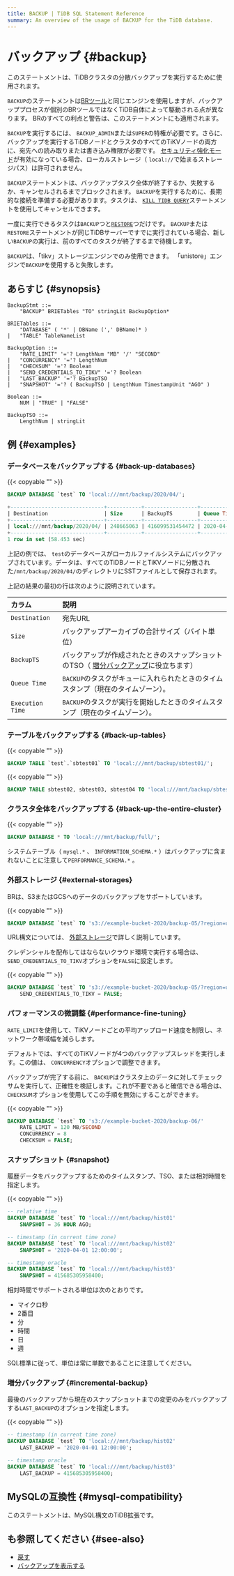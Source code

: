 ```yaml
---
title: BACKUP | TiDB SQL Statement Reference
summary: An overview of the usage of BACKUP for the TiDB database.
---
```


# バックアップ {#backup}

このステートメントは、TiDBクラスタの分散バックアップを実行するために使用されます。

`BACKUP`のステートメントは[BRツール](/br/backup-and-restore-overview.md)と同じエンジンを使用しますが、バックアッププロセスが個別のBRツールではなくTiDB自体によって駆動される点が異なります。 BRのすべての利点と警告は、このステートメントにも適用されます。

`BACKUP`を実行するには、 `BACKUP_ADMIN`または`SUPER`の特権が必要です。さらに、バックアップを実行するTiDBノードとクラスタのすべてのTiKVノードの両方に、宛先への読み取りまたは書き込み権限が必要です。 [セキュリティ強化モード](/system-variables.md#tidb_enable_enhanced_security)が有効になっている場合、ローカルストレージ（ `local://`で始まるストレージパス）は許可されません。

`BACKUP`ステートメントは、バックアップタスク全体が終了するか、失敗するか、キャンセルされるまでブロックされます。 `BACKUP`を実行するために、長期的な接続を準備する必要があります。タスクは、 [`KILL TIDB QUERY`](/sql-statements/sql-statement-kill.md)ステートメントを使用してキャンセルできます。

一度に実行できるタスクは`BACKUP`つと[`RESTORE`](/sql-statements/sql-statement-restore.md)つだけです。 `BACKUP`または`RESTORE`ステートメントが同じTiDBサーバーですでに実行されている場合、新しい`BACKUP`の実行は、前のすべてのタスクが終了するまで待機します。

`BACKUP`は、「tikv」ストレージエンジンでのみ使用できます。 「unistore」エンジンで`BACKUP`を使用すると失敗します。

## あらすじ {#synopsis}

```ebnf+diagram
BackupStmt ::=
    "BACKUP" BRIETables "TO" stringLit BackupOption*

BRIETables ::=
    "DATABASE" ( '*' | DBName (',' DBName)* )
|   "TABLE" TableNameList

BackupOption ::=
    "RATE_LIMIT" '='? LengthNum "MB" '/' "SECOND"
|   "CONCURRENCY" '='? LengthNum
|   "CHECKSUM" '='? Boolean
|   "SEND_CREDENTIALS_TO_TIKV" '='? Boolean
|   "LAST_BACKUP" '='? BackupTSO
|   "SNAPSHOT" '='? ( BackupTSO | LengthNum TimestampUnit "AGO" )

Boolean ::=
    NUM | "TRUE" | "FALSE"

BackupTSO ::=
    LengthNum | stringLit
```

## 例 {#examples}

### データベースをバックアップする {#back-up-databases}

{{< copyable "" >}}

```sql
BACKUP DATABASE `test` TO 'local:///mnt/backup/2020/04/';
```

```sql
+------------------------------+-----------+-----------------+---------------------+---------------------+
| Destination                  | Size      | BackupTS        | Queue Time          | Execution Time      |
+------------------------------+-----------+-----------------+---------------------+---------------------+
| local:///mnt/backup/2020/04/ | 248665063 | 416099531454472 | 2020-04-12 23:09:48 | 2020-04-12 23:09:48 |
+------------------------------+-----------+-----------------+---------------------+---------------------+
1 row in set (58.453 sec)
```

上記の例では、 `test`のデータベースがローカルファイルシステムにバックアップされています。データは、すべてのTiDBノードとTiKVノードに分散された`/mnt/backup/2020/04/`のディレクトリにSSTファイルとして保存されます。

上記の結果の最初の行は次のように説明されています。

| カラム              | 説明                                                                  |
| :--------------- | :------------------------------------------------------------------ |
| `Destination`    | 宛先URL                                                               |
| `Size`           | バックアップアーカイブの合計サイズ（バイト単位）                                            |
| `BackupTS`       | バックアップが作成されたときのスナップショットのTSO（ [増分バックアップ](#incremental-backup)に役立ちます） |
| `Queue Time`     | `BACKUP`のタスクがキューに入れられたときのタイムスタンプ（現在のタイムゾーン）。                        |
| `Execution Time` | `BACKUP`のタスクが実行を開始したときのタイムスタンプ（現在のタイムゾーン）。                          |

### テーブルをバックアップする {#back-up-tables}

{{< copyable "" >}}

```sql
BACKUP TABLE `test`.`sbtest01` TO 'local:///mnt/backup/sbtest01/';
```

{{< copyable "" >}}

```sql
BACKUP TABLE sbtest02, sbtest03, sbtest04 TO 'local:///mnt/backup/sbtest/';
```

### クラスタ全体をバックアップする {#back-up-the-entire-cluster}

{{< copyable "" >}}

```sql
BACKUP DATABASE * TO 'local:///mnt/backup/full/';
```

システムテーブル（ `mysql.*` 、 `INFORMATION_SCHEMA.*` ）はバックアップに含まれないことに注意して`PERFORMANCE_SCHEMA.*` 。

### 外部ストレージ {#external-storages}

BRは、S3またはGCSへのデータのバックアップをサポートしています。

{{< copyable "" >}}

```sql
BACKUP DATABASE `test` TO 's3://example-bucket-2020/backup-05/?region=us-west-2&access-key={YOUR_ACCESS_KEY}&secret-access-key={YOUR_SECRET_KEY}';
```

URL構文については、 [外部ストレージ](/br/backup-and-restore-storages.md)で詳しく説明しています。

クレデンシャルを配布してはならないクラウド環境で実行する場合は、 `SEND_CREDENTIALS_TO_TIKV`オプションを`FALSE`に設定します。

{{< copyable "" >}}

```sql
BACKUP DATABASE `test` TO 's3://example-bucket-2020/backup-05/?region=us-west-2'
    SEND_CREDENTIALS_TO_TIKV = FALSE;
```

### パフォーマンスの微調整 {#performance-fine-tuning}

`RATE_LIMIT`を使用して、TiKVノードごとの平均アップロード速度を制限し、ネットワーク帯域幅を減らします。

デフォルトでは、すべてのTiKVノードが4つのバックアップスレッドを実行します。この値は、 `CONCURRENCY`オプションで調整できます。

バックアップが完了する前に、 `BACKUP`はクラスタ上のデータに対してチェックサムを実行して、正確性を検証します。これが不要であると確信できる場合は、 `CHECKSUM`オプションを使用してこの手順を無効にすることができます。

{{< copyable "" >}}

```sql
BACKUP DATABASE `test` TO 's3://example-bucket-2020/backup-06/'
    RATE_LIMIT = 120 MB/SECOND
    CONCURRENCY = 8
    CHECKSUM = FALSE;
```

### スナップショット {#snapshot}

履歴データをバックアップするためのタイムスタンプ、TSO、または相対時間を指定します。

{{< copyable "" >}}

```sql
-- relative time
BACKUP DATABASE `test` TO 'local:///mnt/backup/hist01'
    SNAPSHOT = 36 HOUR AGO;

-- timestamp (in current time zone)
BACKUP DATABASE `test` TO 'local:///mnt/backup/hist02'
    SNAPSHOT = '2020-04-01 12:00:00';

-- timestamp oracle
BACKUP DATABASE `test` TO 'local:///mnt/backup/hist03'
    SNAPSHOT = 415685305958400;
```

相対時間でサポートされる単位は次のとおりです。

-   マイクロ秒
-   2番目
-   分
-   時間
-   日
-   週

SQL標準に従って、単位は常に単数であることに注意してください。

### 増分バックアップ {#incremental-backup}

最後のバックアップから現在のスナップショットまでの変更のみをバックアップする`LAST_BACKUP`のオプションを指定します。

{{< copyable "" >}}

```sql
-- timestamp (in current time zone)
BACKUP DATABASE `test` TO 'local:///mnt/backup/hist02'
    LAST_BACKUP = '2020-04-01 12:00:00';

-- timestamp oracle
BACKUP DATABASE `test` TO 'local:///mnt/backup/hist03'
    LAST_BACKUP = 415685305958400;
```

## MySQLの互換性 {#mysql-compatibility}

このステートメントは、MySQL構文のTiDB拡張です。

## も参照してください {#see-also}

-   [戻す](/sql-statements/sql-statement-restore.md)
-   [バックアップを表示する](/sql-statements/sql-statement-show-backups.md)
